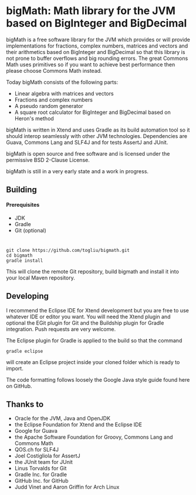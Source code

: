 # bigMath: Math library for the JVM based on BigInteger and BigDecimal

bigMath is a free software library for the JVM which provides or will provide implementations for fractions, 
complex numbers, matrices and vectors and their arithmetics based on BigInteger and BigDecimal so that this 
library is not prone to buffer overflows and big rounding errors. The great Commons Math uses primitives 
so if you want to achieve best performance then please choose Commons Math instead.

Today bigMath consists of the following parts:
* Linear algebra with matrices and vectors
* Fractions and complex numbers
* A pseudo random generator
* A square root calculator for BigInteger and BigDecimal based on Heron's method

bigMath is written in Xtend and uses Gradle as its build automation tool so it should interop 
seamlessly with other JVM technologies.
Dependencies are Guava, Commons Lang and SLF4J and for tests AssertJ and JUnit.

bigMath is open source and free software and is licensed under the permissive BSD 2-Clause License.

bigMath is still in a very early state and a work in progress.

## Building

#### Prerequisites
* JDK
* Gradle
* Git (optional)
#
	git clone https://github.com/togliu/bigmath.git
	cd bigmath
	gradle install

This will clone the remote Git repository, build bigmath and install it into your local Maven repository.

## Developing

I recommend the Eclipse IDE for Xtend development but you are free to use whatever IDE or editor you want.
You will need the Xtend plugin and optional the EGit plugin for Git and the Buildship plugin for Gradle
integration. Push requests are very welcome.

The Eclipse plugin for Gradle is applied to the build so that the command

    gradle eclipse

will create an Eclipse project inside your cloned folder which is ready to import.

The code formatting follows loosely the Google Java style guide found here on GitHub.    

## Thanks to
* Oracle for the JVM, Java and OpenJDK
* the Eclipse Foundation for Xtend and the Eclipse IDE
* Google for Guava
* the Apache Software Foundation for Groovy, Commons Lang and Commons Math
* QOS.ch for SLF4J 
* Joel Costigliola for AssertJ
* the JUnit team for JUnit
* Linus Torvalds for Git
* Gradle Inc. for Gradle
* GitHub Inc. for GitHub
* Judd Vinet and Aaron Griffin for Arch Linux
